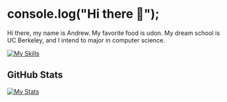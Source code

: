# console.log("Hi there 👋");
Hi there, my name is Andrew. My favorite food is udon. My dream school is UC Berkeley, and I intend to major in computer science.

[![My Skills](https://skillicons.dev/icons?i=linux,github,git,js,ts,cpp,cmake,py,express,mysql,webpack,react,nodejs,html,css&perline=17)](https://skillicons.dev)

## GitHub Stats
[![My Stats](https://github-readme-stats.vercel.app/api?username=andrewtrann777&show_icons=true&theme=dark)](https://github-readme-stats.vercel.app)
